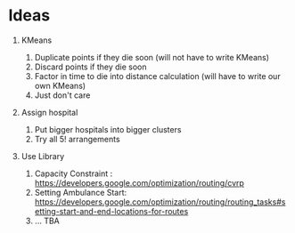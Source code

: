# Ideas

1. KMeans
    1. Duplicate points if they die soon (will not have to write KMeans)
    2. Discard points if they die soon
    3. Factor in time to die into distance calculation (will have to write our own KMeans)
    4. Just don't care

2. Assign hospital
    1. Put bigger hospitals into bigger clusters
    2. Try all 5! arrangements

2. Use Library
    1. Capacity Constraint : https://developers.google.com/optimization/routing/cvrp
    2. Setting Ambulance Start: https://developers.google.com/optimization/routing/routing_tasks#setting-start-and-end-locations-for-routes
    3. ... TBA